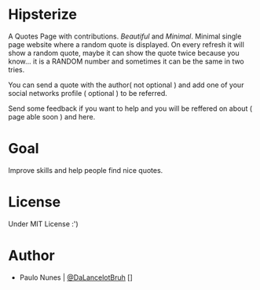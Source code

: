 Hipsterize
==========

A Quotes Page with contributions. *Beautiful* and *Minimal*.
Minimal single page website where a random quote is displayed. On every refresh it will show a random quote, maybe it can show the quote twice because you know... it is a RANDOM number and sometimes it can be the same in two tries.

You can send a quote with the author( not optional ) and add one of your social networks profile ( optional ) to be referred.

Send some feedback if you want to help and you will be reffered on about ( page able soon ) and here.


Goal
=========
Improve skills and help people find nice quotes.

License
=========
Under MIT License :')

Author
=========
- Paulo Nunes | [@DaLancelotBruh] []



[@dalancelotbruh]: http://twitter.com/DaLancelotBruh "Paulo Nunes"
